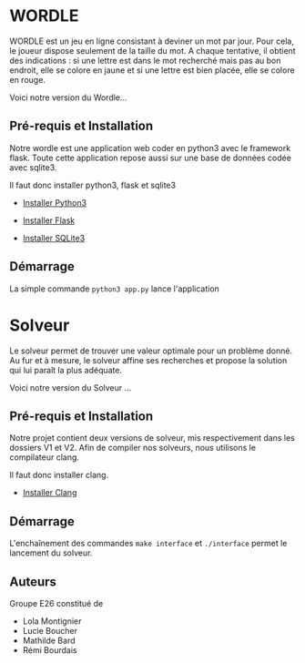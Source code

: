 # WORDLE

WORDLE est un jeu en ligne consistant à deviner un mot par jour. Pour cela, le joueur
dispose seulement de la taille du mot. A chaque tentative, il obtient des indications : si une
lettre est dans le mot recherché mais pas au bon endroit, elle se colore en jaune et si une
lettre est bien placée, elle se colore en rouge.

Voici notre version du Wordle...

## Pré-requis et Installation

Notre wordle est une application web coder en python3 avec le framework flask. Toute cette application repose aussi sur une base de données codée avec sqlite3.

Il faut donc installer python3, flask et sqlite3

* [Installer Python3](https://www.python.org/downloads/)

* [Installer Flask](https://flask.palletsprojects.com/en/2.1.x/installation/)

* [Installer SQLite3](https://www.sqlite.org/download.html)

## Démarrage

La simple commande ``python3 app.py`` lance l'application


# Solveur

Le solveur permet de trouver une valeur optimale pour un problème donné. Au fur et à mesure, le solveur affine ses recherches et propose la solution qui lui paraît la plus adéquate.

Voici notre version du Solveur ...

## Pré-requis et Installation

Notre projet contient deux versions de solveur, mis respectivement dans les dossiers V1 et V2. Afin de compiler nos solveurs, nous utilisons le compilateur clang.

Il faut donc installer clang.

* [Installer Clang](http://clang.org/)

## Démarrage 

L'enchaînement des commandes ``make interface`` et ``./interface`` permet le lancement du solveur.


## Auteurs
Groupe E26 constitué de
 * Lola Montignier
 * Lucie Boucher
 * Mathilde Bard
 * Rémi Bourdais


